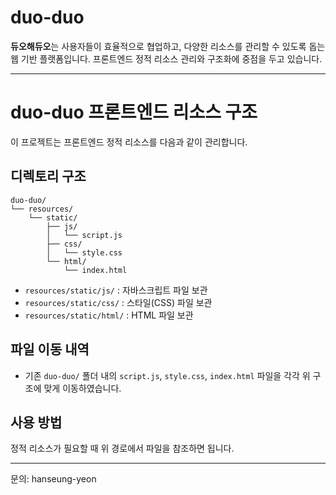 # duo-duo

**듀오해듀오**는 사용자들이 효율적으로 협업하고, 다양한 리소스를 관리할 수 있도록 돕는 웹 기반 플랫폼입니다. 프론트엔드 정적 리소스 관리와 구조화에 중점을 두고 있습니다.

---

# duo-duo 프론트엔드 리소스 구조

이 프로젝트는 프론트엔드 정적 리소스를 다음과 같이 관리합니다.

## 디렉토리 구조

```
duo-duo/
└── resources/
    └── static/
        ├── js/
        │   └── script.js
        ├── css/
        │   └── style.css
        └── html/
            └── index.html
```

- `resources/static/js/` : 자바스크립트 파일 보관
- `resources/static/css/` : 스타일(CSS) 파일 보관
- `resources/static/html/` : HTML 파일 보관

## 파일 이동 내역
- 기존 `duo-duo/` 폴더 내의 `script.js`, `style.css`, `index.html` 파일을 각각 위 구조에 맞게 이동하였습니다.

## 사용 방법
정적 리소스가 필요할 때 위 경로에서 파일을 참조하면 됩니다.

---

문의: hanseung-yeon 